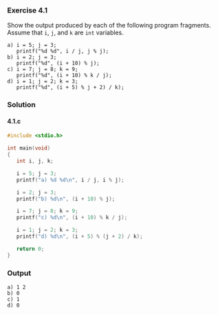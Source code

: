 ### Exercise 4.1
Show the output produced by each of the following program fragments. Assume that `i`, `j`, and `k` are `int` variables.
```
a) i = 5; j = 3;
   printf("%d %d", i / j, j % j);
b) i = 2; j = 3;
   printf("%d", (i + 10) % j);
c) i = 7; j = 8; k = 9;
   printf("%d", (i + 10) % k / j);
d) i = 1; j = 2; k = 3;
   printf("%d", (i + 5) % j + 2) / k);
```
### Solution
#### 4.1.c
```c
#include <stdio.h>

int main(void)
{
   int i, j, k;

   i = 5; j = 3;
   printf("a) %d %d\n", i / j, i % j);

   i = 2; j = 3;
   printf("b) %d\n", (i + 10) % j);

   i = 7; j = 8; k = 9;
   printf("c) %d\n", (i + 10) % k / j);

   i = 1; j = 2; k = 3;
   printf("d) %d\n", (i + 5) % (j + 2) / k);

   return 0;
}
```
### Output
```
a) 1 2
b) 0
c) 1
d) 0
```
